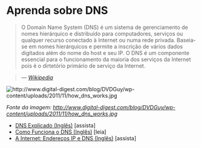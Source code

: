 # Aprenda sobre DNS

> O Domain Name System (DNS) é um sistema de gerenciamento de nomes hierárquico e distribuído para computadores, serviços ou qualquer recurso conectado à Internet ou numa rede privada. Baseia-se em nomes hierárquicos e permite a inscrição de vários dados digitados além do nome do host e seu IP. O DNS é um componente essencial para o funcionamento da maioria dos serviços da Internet pois é o dirtetório primário de serviço da Internet.

><cite>&#8212; [Wikipedia](https://pt.wikipedia.org/wiki/Domain_Name_System)</cite>

![](../images/dns.jpg "http://www.digital-digest.com/blog/DVDGuy/wp-content/uploads/2011/11/how_dns_works.jpg")

<cite>Fonte da imagem: <a href="http://www.digital-digest.com/blog/DVDGuy/wp-content/uploads/2011/11/how_dns_works.jpg">http://www.digital-digest.com/blog/DVDGuy/wp-content/uploads/2011/11/how_dns_works.jpg</a></cite>

* [DNS Explicado (Inglês)](https://www.youtube.com/watch?v=72snZctFFtA) [assista]
* [Como Funciona o DNS (Inglês)](https://howdns.works/ep1/) [leia]
* [A Internet: Endereços IP e DNS (Inglês)](https://www.youtube.com/watch?v=5o8CwafCxnU&index=3&list=PLzdnOPI1iJNfMRZm5DDxco3UdsFegvuB7) [assista]
